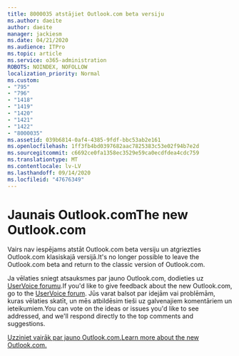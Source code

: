 ```yaml
---
title: 8000035 atstājiet Outlook.com beta versiju
ms.author: daeite
author: daeite
manager: jackiesm
ms.date: 04/21/2020
ms.audience: ITPro
ms.topic: article
ms.service: o365-administration
ROBOTS: NOINDEX, NOFOLLOW
localization_priority: Normal
ms.custom:
- "795"
- "796"
- "1418"
- "1419"
- "1420"
- "1421"
- "1422"
- "8000035"
ms.assetid: 039b6814-0af4-4385-9fdf-bbc53ab2e161
ms.openlocfilehash: 1ff3fb4bd0397682aac7825383c53e02f94b7e2d
ms.sourcegitcommit: c6692ce0fa1358ec3529e59ca0ecdfdea4cdc759
ms.translationtype: MT
ms.contentlocale: lv-LV
ms.lasthandoff: 09/14/2020
ms.locfileid: "47676349"
---
```

# <a name="the-new-outlookcom"></a><span data-ttu-id="674f7-102">Jaunais Outlook.com</span><span class="sxs-lookup"><span data-stu-id="674f7-102">The new Outlook.com</span></span>

<span data-ttu-id="674f7-103">Vairs nav iespējams atstāt Outlook.com beta versiju un atgriezties Outlook.com klasiskajā versijā.</span><span class="sxs-lookup"><span data-stu-id="674f7-103">It's no longer possible to leave the Outlook.com beta and return to the classic version of Outlook.com.</span></span>
  
<span data-ttu-id="674f7-104">Ja vēlaties sniegt atsauksmes par jauno Outlook.com, dodieties uz [UserVoice forumu](https://go.microsoft.com/fwlink/p/?linkid=851599).</span><span class="sxs-lookup"><span data-stu-id="674f7-104">If you'd like to give feedback about the new Outlook.com, go to the [UserVoice forum](https://go.microsoft.com/fwlink/p/?linkid=851599).</span></span> <span data-ttu-id="674f7-105">Jūs varat balsot par idejām vai problēmām, kuras vēlaties skatīt, un mēs atbildēsim tieši uz galvenajiem komentāriem un ieteikumiem.</span><span class="sxs-lookup"><span data-stu-id="674f7-105">You can vote on the ideas or issues you'd like to see addressed, and we'll respond directly to the top comments and suggestions.</span></span>
  
[<span data-ttu-id="674f7-106">Uzziniet vairāk par jauno Outlook.com.</span><span class="sxs-lookup"><span data-stu-id="674f7-106">Learn more about the new Outlook.com.</span></span>](https://go.microsoft.com/fwlink/p/?linkid=874356)
  